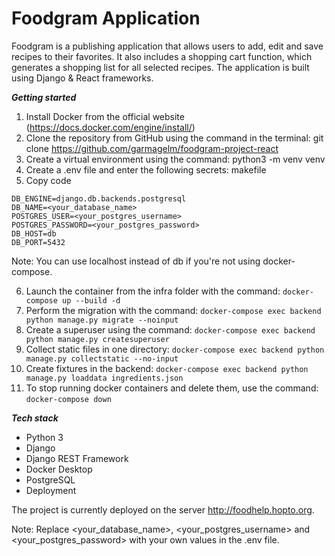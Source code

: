 # Foodgram Application

Foodgram is a publishing application that allows users to add, edit and save recipes to their favorites. It also includes a shopping cart function, which generates a shopping list for all selected recipes. The application is built using Django & React frameworks.

***Getting started***

1. Install Docker from the official website (https://docs.docker.com/engine/install/)
2. Clone the repository from GitHub using the command in the terminal: git clone https://github.com/garmagelm/foodgram-project-react
3. Create a virtual environment using the command: python3 -m venv venv
4. Create a .env file and enter the following secrets:
makefile
5. Copy code
```
DB_ENGINE=django.db.backends.postgresql
DB_NAME=<your_database_name>
POSTGRES_USER=<your_postgres_username>
POSTGRES_PASSWORD=<your_postgres_password>
DB_HOST=db
DB_PORT=5432
```

Note: You can use localhost instead of db if you're not using docker-compose.

6. Launch the container from the infra folder with the command: ```docker-compose up --build -d```
7. Perform the migration with the command: ```docker-compose exec backend python manage.py migrate --noinput```
8. Create a superuser using the command: ```docker-compose exec backend python manage.py createsuperuser```
9. Collect static files in one directory: ```docker-compose exec backend python manage.py collectstatic --no-input```
10. Create fixtures in the backend: ```docker-compose exec backend python manage.py loaddata ingredients.json```
11. To stop running docker containers and delete them, use the command: ```docker-compose down```

***Tech stack***

* Python 3
* Django
* Django REST Framework
* Docker Desktop
* PostgreSQL
* Deployment

The project is currently deployed on the server http://foodhelp.hopto.org.

Note: Replace <your_database_name>, <your_postgres_username> and <your_postgres_password> with your own values in the .env file.
